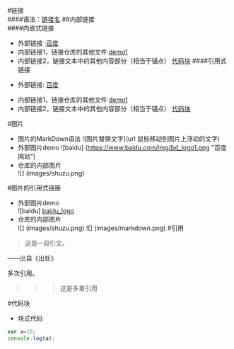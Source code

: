 #链接  
  ####语法：[链接名](url)
##内部链接  
####内嵌式链接
* 外部链接 :[百度](http://www.baidu.com)
* 内部链接1，链接仓库的其他文件 [demo1](demo1.md)
* 内部链接2，链接文本中的其他内容部分（相当于锚点） [代码块](Markdown.md#代码块)
####引用式链接
- 外部链接: [百度]
* 内部链接1，链接仓库的其他文件 [demo1]
* 内部链接2，链接文本中的其他内容部分（相当于锚点） [代码块](Markdown.md#代码块)

#图片
* 图片的MarkDown语法
    ![图片替换文字](url 鼠标移动到图片上浮动的文字)
* 外部图片demo 
 ![baidu] (https://www.baidu.com/img/bd_logo1.png "百度网站")
* 仓库的内部图片  
 ![] (images/shuzu.png)
 
 
#图片的引用式链接
* 外部图片demo  
 ![baidu] [baidu_logo]
* 仓库的内部图片  
 ![] (images/shuzu.png)
 ![] (images/markdown.png)
#引用
>这是一段引文。    

——出自《出处》

多次引用。
>>>这是多重引用



#代码块
* 块式代码
```javascript
var a=10;
console.log(a);
```



<!--下面是文档中要用到的链接-->
[百度]: http://www.baidu.com 
[demo1]:(demo1.md)
[代码块]:(Markdown.md#代码块)
[baidu_logo]: https://www.baidu.com/img/bd_logo1.png "百度网站"
